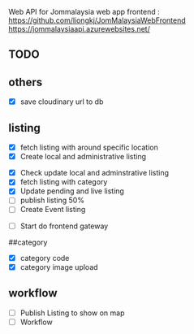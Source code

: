 Web API for Jommalaysia web app frontend : https://github.com/liongkj/JomMalaysiaWebFrontend
https://jommalaysiaapi.azurewebsites.net/

## TODO

## others

- [x] save cloudinary url to db

## listing

- [x] fetch listing with around specific location
- [x] Create local and administrative listing

* [x] Check update local and adminstrative listing
* [x] fetch listing with category
* [x] Update pending and live listing
* [ ] publish listing 50%
* [ ] Create Event listing

- [ ] Start do frontend gateway

##category

- [x] category code
- [x] category image upload

## workflow

- [ ] Publish Listing to show on map
- [ ] Workflow
